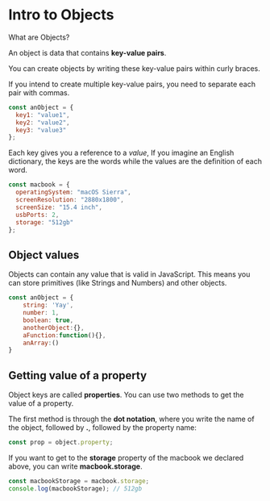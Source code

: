 # Intro to Objects

What are Objects?

An object is data that contains **key-value pairs**.

You can create objects by writing these key-value pairs within curly braces.

If you intend to create multiple key-value pairs, you need to separate each pair with commas.

```javascript
const anObject = {
  key1: "value1",
  key2: "value2",
  key3: "value3"
};
```

Each key gives you a reference to a _value_, If you imagine an English dictionary, the keys are the words while the values are the definition of each word.

```javascript
const macbook = {
  operatingSystem: "macOS Sierra",
  screenResolution: "2880x1800",
  screenSize: "15.4 inch",
  usbPorts: 2,
  storage: "512gb"
};
```

## Object values

Objects can contain any value that is valid in JavaScript. This means you can store primitives (like Strings and Numbers) and other objects.

```javascript
const anObject = {
    string: 'Yay',
    number: 1,
    boolean: true,
    anotherObject:{},
    aFunction:function(){},
    anArray:()
}
```

## Getting value of a property

Object keys are called **properties**. You can use two methods to get the value of a property.

The first method is through the **dot notation**, where you write the name of the object, followed by **.**, followed by the property name:

```javascript
const prop = object.property;
```

If you want to get to the **storage** property of the macbook we declared above, you can write **macbook.storage**.

```javascript
const macbookStorage = macbook.storage;
console.log(macbookStorage); // 512gb
```
